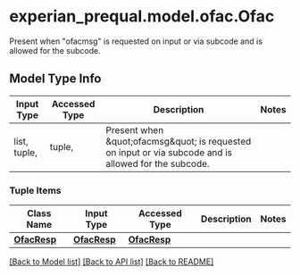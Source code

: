 # experian_prequal.model.ofac.Ofac

Present when \"ofacmsg\" is requested on input or via subcode and is allowed for the subcode.

## Model Type Info
Input Type | Accessed Type | Description | Notes
------------ | ------------- | ------------- | -------------
list, tuple,  | tuple,  | Present when \&quot;ofacmsg\&quot; is requested on input or via subcode and is allowed for the subcode. | 

### Tuple Items
Class Name | Input Type | Accessed Type | Description | Notes
------------- | ------------- | ------------- | ------------- | -------------
[**OfacResp**](OfacResp.md) | [**OfacResp**](OfacResp.md) | [**OfacResp**](OfacResp.md) |  | 

[[Back to Model list]](../../README.md#documentation-for-models) [[Back to API list]](../../README.md#documentation-for-api-endpoints) [[Back to README]](../../README.md)

